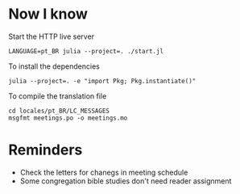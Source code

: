 # Now I know

Start the HTTP live server

```
LANGUAGE=pt_BR julia --project=. ./start.jl
```

To install the dependencies

```
julia --project=. -e "import Pkg; Pkg.instantiate()"
```

To compile the translation file

```
cd locales/pt_BR/LC_MESSAGES
msgfmt meetings.po -o meetings.mo
```

# Reminders

- Check the letters for chanegs in meeting schedule
- Some congregation bible studies don't need reader assignment
